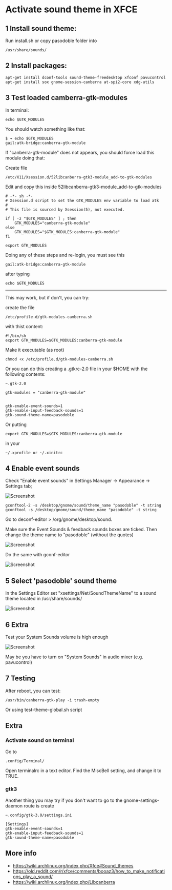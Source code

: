 # Activate sound theme in XFCE


## 1 Install sound theme:

Run install.sh or copy pasodoble folder into 

	/usr/share/sounds/


## 2 Install packages:

	apt-get install dconf-tools sound-theme-freedesktop xfconf pavucontrol
	apt-get install sox gnome-session-canberra at-spi2-core xdg-utils

## 3 Test loaded camberra-gtk-modules 

In terminal:

	echo $GTK_MODULES

You should watch something like that:

	$ → echo $GTK_MODULES
	gail:atk-bridge:canberra-gtk-module


If "canberra-gtk-module" does not appears, you should force load this module doing that:



Create file

	/etc/X11/Xsession.d/52libcanberra-gtk3-module_add-to-gtk-modules


Edit and copy this inside 52libcanberra-gtk3-module_add-to-gtk-modules


	# -*- sh -*-
	# Xsession.d script to set the GTK_MODULES env variable to load atk
	#
	# This file is sourced by Xsession(5), not executed.

	if [ -z "$GTK_MODULES" ] ; then
		GTK_MODULES="canberra-gtk-module"
	else
		GTK_MODULES="$GTK_MODULES:canberra-gtk-module"
	fi

	export GTK_MODULES




Doing any of these steps and re-login, you must see this 

	gail:atk-bridge:canberra-gtk-module

after typing

	echo $GTK_MODULES



---


This may work, but if don't, you can try:



create the file 

	/etc/profile.d/gtk-modules-camberra.sh

with thist content:

	#!/bin/sh
	export GTK_MODULES=$GTK_MODULES:canberra-gtk-module


Make it executable (as root)

	chmod +x /etc/profile.d/gtk-modules-camberra.sh



Or you can do this creating a .gtkrc-2.0 file in your $HOME with the following contents:

	~.gtk-2.0

	gtk-modules = "canberra-gtk-module"


	gtk-enable-event-sounds=1
	gtk-enable-input-feedback-sounds=1
	gtk-sound-theme-name=pasodoble



Or putting 

	export GTK_MODULES=$GTK_MODULES:canberra-gtk-module

in your 

	~/.xprofile or ~/.xinitrc





## 4 Enable event sounds

Check "Enable event sounds" in Settings Manager → Appearance → Settings tab;


![Screenshot](xfce-settings0.png  "Title")


	gconftool-2 -s /desktop/gnome/sound/theme_name "pasodoble" -t string 
	gconftool -s /desktop/gnome/sound/theme_name "pasodoble" -t string


Go to deconf-editor > /org/gnome/desktop/sound.

Make sure the Event Sounds & feedback sounds boxes are ticked.
Then change the theme name to "pasodoble" (without the quotes)


![Screenshot](xfce-settings3.png  "Title")


Do the same with gconf-editor


![Screenshot](xfce-settings4.png  "Title")


## 5 Select 'pasodoble' sound theme

In the Settings Editor set "xsettings/Net/SoundThemeName" to a sound theme located in /usr/share/sounds/


![Screenshot](xfce-settings1.png  "Title")



## 6 Extra

Test your System Sounds volume is high enough


![Screenshot](xfce-settings2.png  "Title")

May be you have to turn on "System Sounds" in audio mixer (e.g. pavucontrol)




## 7 Testing

After reboot, you can test:


	/usr/bin/canberra-gtk-play -i trash-empty


Or using test-theme-global.sh script



## Extra

### Activate sound on terminal 

Go to 
	
	.config/Terminal/

Open terminalrc in a text editor.
Find the MiscBell setting, and change it to TRUE.


### gtk3

Another thing you may try if you don't want to go to the gnome-settings-daemon route is create 

	~.config/gtk-3.0/settings.ini 

	[Settings]
	gtk-enable-event-sounds=1
	gtk-enable-input-feedback-sounds=1
	gtk-sound-theme-name=pasodoble



## More info

- https://wiki.archlinux.org/index.php/Xfce#Sound_themes
- https://old.reddit.com/r/xfce/comments/booaz3/how_to_make_notifications_play_a_sound/
- https://wiki.archlinux.org/index.php/Libcanberra

